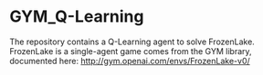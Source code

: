 # GYM_Q-Learning
The repository contains a Q-Learning agent to solve FrozenLake.
FrozenLake is a single-agent game comes from the GYM library, documented here: http://gym.openai.com/envs/FrozenLake-v0/
